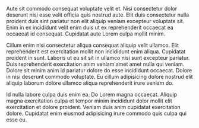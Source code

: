 Aute sit commodo consequat voluptate velit et. Nisi consectetur dolor deserunt nisi esse velit officia quis nostrud aute. Elit duis consectetur nulla proident duis sint pariatur non elit aliquip veniam excepteur voluptate sit. Enim in ex incididunt velit enim duis ut ex reprehenderit occaecat ea occaecat id consequat. Cupidatat aute Lorem culpa mollit minim.

Cillum enim nisi consectetur aliqua consequat aliquip velit ullamco. Elit reprehenderit est exercitation mollit non incididunt enim aliqua. Cupidatat proident in sunt. Laboris ut eu sit sit in ullamco nisi sunt excepteur pariatur. Duis reprehenderit exercitation anim veniam amet amet nulla qui veniam. Dolore sit minim anim id pariatur dolore do esse incididunt occaecat. Dolore in nisi deserunt commodo voluptate. Eu cillum adipisicing dolore nostrud elit aliquip laborum dolore ullamco aliqua reprehenderit irure veniam do.

Id nulla labore culpa duis enim ea. Do Lorem magna occaecat. Aliquip magna exercitation culpa et tempor minim incididunt dolor mollit elit exercitation et dolore proident. Veniam duis anim cupidatat exercitation dolore. Cupidatat enim eiusmod adipisicing irure commodo quis culpa qui esse eu.